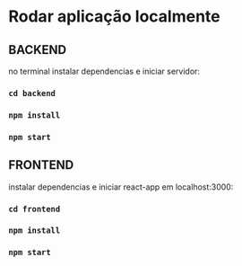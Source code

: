 # Rodar aplicação localmente



## BACKEND

no terminal instalar dependencias e iniciar servidor:
### `cd backend`
### `npm install`
### `npm start`



##  FRONTEND

instalar dependencias e iniciar react-app em localhost:3000:
### `cd frontend`
### `npm install`
### `npm start` 


